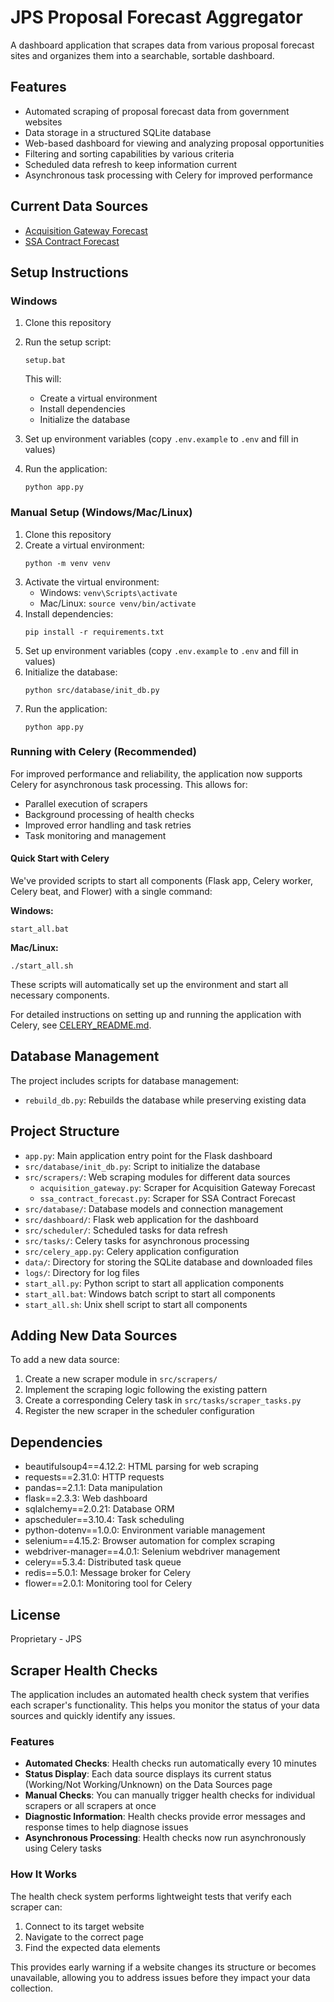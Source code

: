 # JPS Proposal Forecast Aggregator

A dashboard application that scrapes data from various proposal forecast sites and organizes them into a searchable, sortable dashboard.

## Features

- Automated scraping of proposal forecast data from government websites
- Data storage in a structured SQLite database
- Web-based dashboard for viewing and analyzing proposal opportunities
- Filtering and sorting capabilities by various criteria
- Scheduled data refresh to keep information current
- Asynchronous task processing with Celery for improved performance

## Current Data Sources

- [Acquisition Gateway Forecast](https://acquisitiongateway.gov/forecast)
- [SSA Contract Forecast](https://www.ssa.gov/osdbu/contract-forecast-intro.html)

## Setup Instructions

### Windows

1. Clone this repository
2. Run the setup script:
   ```
   setup.bat
   ```
   This will:
   - Create a virtual environment
   - Install dependencies
   - Initialize the database

3. Set up environment variables (copy `.env.example` to `.env` and fill in values)
4. Run the application:
   ```
   python app.py
   ```

### Manual Setup (Windows/Mac/Linux)

1. Clone this repository
2. Create a virtual environment:
   ```
   python -m venv venv
   ```
3. Activate the virtual environment:
   - Windows: `venv\Scripts\activate`
   - Mac/Linux: `source venv/bin/activate`
4. Install dependencies:
   ```
   pip install -r requirements.txt
   ```
5. Set up environment variables (copy `.env.example` to `.env` and fill in values)
6. Initialize the database:
   ```
   python src/database/init_db.py
   ```
7. Run the application:
   ```
   python app.py
   ```

### Running with Celery (Recommended)

For improved performance and reliability, the application now supports Celery for asynchronous task processing. This allows for:

- Parallel execution of scrapers
- Background processing of health checks
- Improved error handling and task retries
- Task monitoring and management

#### Quick Start with Celery

We've provided scripts to start all components (Flask app, Celery worker, Celery beat, and Flower) with a single command:

**Windows:**
```
start_all.bat
```

**Mac/Linux:**
```
./start_all.sh
```

These scripts will automatically set up the environment and start all necessary components.

For detailed instructions on setting up and running the application with Celery, see [CELERY_README.md](CELERY_README.md).

## Database Management

The project includes scripts for database management:

- `rebuild_db.py`: Rebuilds the database while preserving existing data

## Project Structure

- `app.py`: Main application entry point for the Flask dashboard
- `src/database/init_db.py`: Script to initialize the database
- `src/scrapers/`: Web scraping modules for different data sources
  - `acquisition_gateway.py`: Scraper for Acquisition Gateway Forecast
  - `ssa_contract_forecast.py`: Scraper for SSA Contract Forecast
- `src/database/`: Database models and connection management
- `src/dashboard/`: Flask web application for the dashboard
- `src/scheduler/`: Scheduled tasks for data refresh
- `src/tasks/`: Celery tasks for asynchronous processing
- `src/celery_app.py`: Celery application configuration
- `data/`: Directory for storing the SQLite database and downloaded files
- `logs/`: Directory for log files
- `start_all.py`: Python script to start all application components
- `start_all.bat`: Windows batch script to start all components
- `start_all.sh`: Unix shell script to start all components

## Adding New Data Sources

To add a new data source:
1. Create a new scraper module in `src/scrapers/`
2. Implement the scraping logic following the existing pattern
3. Create a corresponding Celery task in `src/tasks/scraper_tasks.py`
4. Register the new scraper in the scheduler configuration

## Dependencies

- beautifulsoup4==4.12.2: HTML parsing for web scraping
- requests==2.31.0: HTTP requests
- pandas==2.1.1: Data manipulation
- flask==2.3.3: Web dashboard
- sqlalchemy==2.0.21: Database ORM
- apscheduler==3.10.4: Task scheduling
- python-dotenv==1.0.0: Environment variable management
- selenium==4.15.2: Browser automation for complex scraping
- webdriver-manager==4.0.1: Selenium webdriver management
- celery==5.3.4: Distributed task queue
- redis==5.0.1: Message broker for Celery
- flower==2.0.1: Monitoring tool for Celery

## License

Proprietary - JPS 
## Scraper Health Checks

The application includes an automated health check system that verifies each scraper's functionality. This helps you monitor the status of your data sources and quickly identify any issues.

### Features

- **Automated Checks**: Health checks run automatically every 10 minutes
- **Status Display**: Each data source displays its current status (Working/Not Working/Unknown) on the Data Sources page
- **Manual Checks**: You can manually trigger health checks for individual scrapers or all scrapers at once
- **Diagnostic Information**: Health checks provide error messages and response times to help diagnose issues
- **Asynchronous Processing**: Health checks now run asynchronously using Celery tasks

### How It Works

The health check system performs lightweight tests that verify each scraper can:
1. Connect to its target website
2. Navigate to the correct page
3. Find the expected data elements

This provides early warning if a website changes its structure or becomes unavailable, allowing you to address issues before they impact your data collection.
